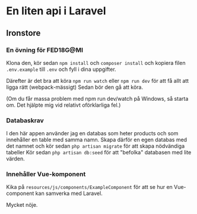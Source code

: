# En liten api i Laravel

## Ironstore

### En övning för FED18G@MI

Klona den, kör sedan 
```npm install``` 
och 
```composer install```
och 
kopiera filen `.env.example` till `.env`
och 
fyll i dina uppgifter.

Därefter är det bra att köra
```npm run watch``` 
eller 
```npm run dev```
för att få allt att ligga rätt (webpack-mässigt)
Sedan bör den gå att köra.

(Om du får massa problem med npm run dev/watch på Windows, så starta om. Det hjälpte mig vid relativt oförklarliga fel.)

### Databaskrav
I den här appen använder jag en databas som heter 
products
och som innehåller en table med samma namn.
Skapa därför en egen databas med det namnet 
och kör sedan 
```php artisan migrate```
för att skapa nödvändiga tabeller
Kör sedan
```php artisan db:seed``` 
för att "befolka" databasen med lite värden.

### Innehåller Vue-komponent
Kika på 
```resources/js/components/ExampleComponent```
för att se hur en Vue-component kan samverka med Laravel.

Mycket nöje.